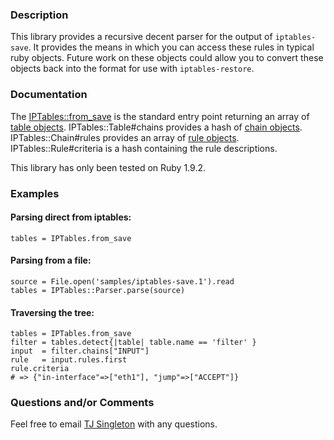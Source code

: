 ### Description

This library provides a recursive decent parser for the output of `iptables-save`. It provides the means in which you can access these rules in typical ruby objects. Future work on these objects could allow you to convert these objects back into the format for use with `iptables-restore`.

### Documentation

The [IPTables::from_save](https://github.com/tjsingleton/s7-e1/blob/master/lib/iptables.rb#L12) is the standard entry point returning an array of [table objects](https://github.com/tjsingleton/s7-e1/blob/master/lib/iptables/table.rb). IPTables::Table#chains provides a hash of [chain objects](https://github.com/tjsingleton/s7-e1/blob/master/lib/iptables/chain.rb). IPTables::Chain#rules provides an array of [rule objects](https://github.com/tjsingleton/s7-e1/blob/master/lib/iptables/rule.rb). IPTables::Rule#criteria is a hash containing the rule descriptions.

This library has only been tested on Ruby 1.9.2.

### Examples

#### Parsing direct from iptables:

    tables = IPTables.from_save

#### Parsing from a file:

    source = File.open('samples/iptables-save.1').read
    tables = IPTables::Parser.parse(source)

#### Traversing the tree:

    tables = IPTables.from_save
    filter = tables.detect{|table| table.name == 'filter' }
    input  = filter.chains["INPUT"]
    rule   = input.rules.first
    rule.criteria
    # => {"in-interface"=>["eth1"], "jump"=>["ACCEPT"]}

### Questions and/or Comments

Feel free to email [TJ Singleton](tjsingleton@vantagestreet.com) with any questions.
